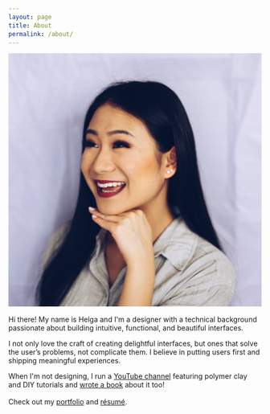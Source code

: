 ```yaml
---
layout: page
title: About
permalink: /about/
---
```


<img class="col one right profile-photo" src="/img/prof_pic.jpg">

Hi there! My name is Helga and I'm a designer with a technical background passionate about building intuitive, functional, and beautiful interfaces.
<br/>

I not only love the craft of creating delightful interfaces, but ones that solve the user’s problems, not complicate them. I believe in putting users first and shipping meaningful experiences.

When I'm not designing, I run a <a class="link" href="https://www.youtube.com/user/puddingfishcakes" target="_blank">YouTube channel</a> featuring polymer clay and DIY tutorials and <a class="link" href="http://www.goodreads.com/book/show/21944928-clay-charm-magic" target="_blank">wrote a book</a> about it too!
<br/>
<br/>
Check out my <a class="link" href="{{ site.baseurl }}/portfolio">portfolio</a> and <a class="link" href="{{ site.baseurl }}/resume.pdf" target="_blank">r&eacute;sum&eacute;</a>.


<br/>

